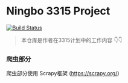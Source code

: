 # Ningbo 3315 Project

[![Build Status][travis-image]][travis-url]


> 本仓库是作者在3315计划中的工作内容 👇👇

### 爬虫部分

爬虫部分使用 Scrapy框架 (https://scrapy.org/) 




<!-- Markdown link & img dfn's -->
[travis-image]: https://img.shields.io/travis/dbader/node-datadog-metrics/master.svg?style=flat-square
[travis-url]: https://travis-ci.org/dbader/node-datadog-metrics

